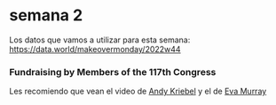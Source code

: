 # semana 2

Los datos que vamos a utilizar para esta semana: https://data.world/makeovermonday/2022w44

### Fundraising by Members of the 117th Congress

Les recomiendo que vean el video de [Andy Kriebel](https://youtu.be/bORvGBqKfD4) y el de [Eva Murray](https://youtu.be/j8yQu_pEOcw)
